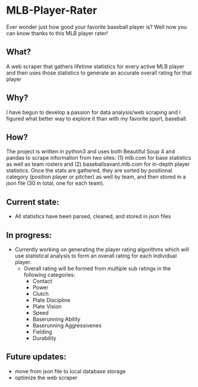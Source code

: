 # MLB-Player-Rater
Ever wonder just how good your favorite baseball player is? Well now you can know thanks to this MLB player rater!

## What?
A web scraper that gathers lifetime statistics for every active MLB player and then uses those statistics to generate an accurate overall rating for that player

## Why?
I have begun to develop a passion for data analysis/web scraping and I figured what better way to explore it than with my favorite sport, baseball.

## How?
The project is written in python3 and uses both Beautiful Soup 4 and pandas to scrape information from two sites: (1) mlb.com for base statistics as well as team rosters and (2) baseballsavant.mlb.com for in-depth player statistics. Once the stats are gathered, they are sorted by positional category (position player or pitcher) as well by team, and then stored in a json file (30 in total, one for each team). 

## Current state:
- All statistics have been parsed, cleaned, and stored in json files

## In progress:
- Currently working on generating the player rating algorithms which will use statistical analysis to form an overall rating for each individual player. 
  - Overall rating will be formed from multiple sub ratings in the following categories:
    - Contact
    - Power
    - Clutch
    - Plate Discipline
    - Plate Vision
    - Speed
    - Baserunning Ability
    - Baserunning Aggressivenes
    - Fielding
    - Durability
    
## Future updates:
- move from json file to local database storage
- optimize the web scraper
